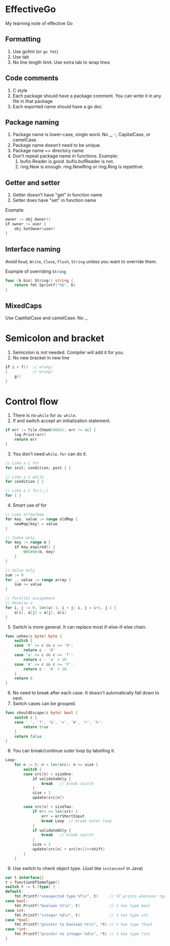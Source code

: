 # EffectiveGo
My learning note of effective Go

## Formatting
1. Use gofmt (or `go fmt`)
2. Use tab
3. No line length limit. Use extra tab to wrap lines

## Code comments
1. C style
2. Each package should have a package comment. You can write it in any file in that package
3. Each exported name should have a go doc

## Package naming
1. Package name is lower-case, single word. No _, -, CapitalCase, or camelCase.
2. Package name doesn't need to be unique.
3. Package name == directory name
4. Don't repeat package name in functions. Example:
    1. bufio.Reader is good. bufio.bufReader is not.
    2. ring.New is enough. ring.NewRing or ring.Ring is repetitive.

## Getter and setter
1. Getter doesn't have "get" in function name
2. Setter does have "set" in function name

Example:
```go
owner := obj.Owner()
if owner != user {
    obj.SetOwner(user)
}
```

## Interface naming
Avoid `Read`, `Write`, `Close`, `Flush`, `String` unless you want to override them.

Example of overriding `String`
```go
func (b bin) String() string {
    return fmt.Sprintf("%b", b)
}
```

## MixedCaps
Use CaptitalCase and camelCase. No _.

# Semicolon and bracket
1. Semicolon is not needed. Compiler will add it for you.
2. No new bracket in new line
```go
if i < f()  // wrong!
{           // wrong!
    g()
}
```

# Control flow
1. There is no `while` for `do while`.
2. If and switch accept an initialization statement.
```go
if err := file.Chmod(0664); err != nil {
    log.Print(err)
    return err
}
```
3. You don't need `while`. `for` can do it.
```go
// Like a C for
for init; condition; post { }

// Like a C while
for condition { }

// Like a C for(;;)
for { }
```
4. Smart use of for
```go
// Loop array/map
for key, value := range oldMap {
    newMap[key] = value
}

// Index only
for key := range m {
    if key.expired() {
        delete(m, key)
    }
}

// Value only
sum := 0
for _, value := range array {
    sum += value
}

// Parallel assignment
// Reverse a
for i, j := 0, len(a)-1; i < j; i, j = i+1, j-1 {
    a[i], a[j] = a[j], a[i]
}
```
5. Switch is more general. It can replace most if-else-if-else chain.
```go
func unhex(c byte) byte {
    switch {
    case '0' <= c && c <= '9':
        return c - '0'
    case 'a' <= c && c <= 'f':
        return c - 'a' + 10
    case 'A' <= c && c <= 'F':
        return c - 'A' + 10
    }
    return 0
}
```
6. No need to break after each case. It doesn't automatically fall down to next.
7. Switch cases can be grouped.
```go
func shouldEscape(c byte) bool {
    switch c {
    case ' ', '?', '&', '=', '#', '+', '%':
        return true
    }
    return false
}
```
8. You can break/continue outer loop by labelling it.
```go
Loop:
	for n := 0; n < len(src); n += size {
		switch {
		case src[n] < sizeOne:
			if validateOnly {
				break   // break switch
			}
			size = 1
			update(src[n])

		case src[n] < sizeTwo:
			if n+1 >= len(src) {
				err = errShortInput
				break Loop  // break outer loop
			}
			if validateOnly {
				break   // break switch
			}
			size = 2
			update(src[n] + src[n+1]<<shift)
		}
	}
```
9. Use switch to check object type. (Just like `instanceof` in Java)
```go
var t interface{}
t = functionOfSomeType()
switch t := t.(type) {
default:
    fmt.Printf("unexpected type %T\n", t)     // %T prints whatever type t has
case bool:
    fmt.Printf("boolean %t\n", t)             // t has type bool
case int:
    fmt.Printf("integer %d\n", t)             // t has type int
case *bool:
    fmt.Printf("pointer to boolean %t\n", *t) // t has type *bool
case *int:
    fmt.Printf("pointer to integer %d\n", *t) // t has type *int
}
```